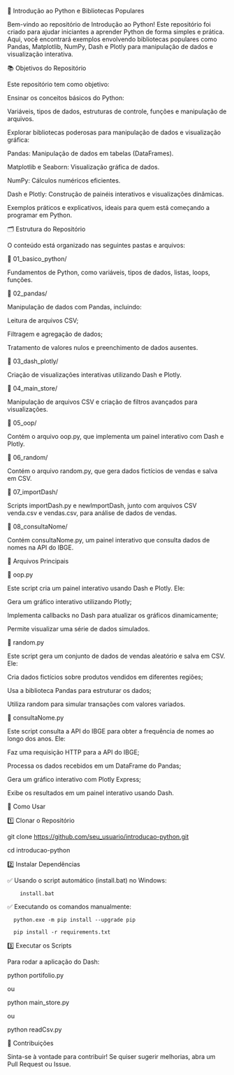 🐍 Introdução ao Python e Bibliotecas Populares

Bem-vindo ao repositório de Introdução ao Python! Este repositório foi criado para ajudar iniciantes a aprender Python de forma simples e prática. Aqui, você encontrará exemplos envolvendo bibliotecas populares como Pandas, Matplotlib, NumPy, Dash e Plotly para manipulação de dados e visualização interativa.

📚 Objetivos do Repositório

Este repositório tem como objetivo:

Ensinar os conceitos básicos do Python:

Variáveis, tipos de dados, estruturas de controle, funções e manipulação de arquivos.

Explorar bibliotecas poderosas para manipulação de dados e visualização gráfica:

Pandas: Manipulação de dados em tabelas (DataFrames).

Matplotlib e Seaborn: Visualização gráfica de dados.

NumPy: Cálculos numéricos eficientes.

Dash e Plotly: Construção de painéis interativos e visualizações dinâmicas.

Exemplos práticos e explicativos, ideais para quem está começando a programar em Python.

🗂️ Estrutura do Repositório

O conteúdo está organizado nas seguintes pastas e arquivos:

📌 01_basico_python/

Fundamentos de Python, como variáveis, tipos de dados, listas, loops, funções.

📌 02_pandas/

Manipulação de dados com Pandas, incluindo:

Leitura de arquivos CSV;

Filtragem e agregação de dados;

Tratamento de valores nulos e preenchimento de dados ausentes.

📌 03_dash_plotly/

Criação de visualizações interativas utilizando Dash e Plotly.

📌 04_main_store/

Manipulação de arquivos CSV e criação de filtros avançados para visualizações.

📌 05_oop/

Contém o arquivo oop.py, que implementa um painel interativo com Dash e Plotly.

📌 06_random/

Contém o arquivo random.py, que gera dados fictícios de vendas e salva em CSV.

📌 07_importDash/

Scripts importDash.py e newImportDash, junto com arquivos CSV venda.csv e vendas.csv, para análise de dados de vendas.

📌 08_consultaNome/

Contém consultaNome.py, um painel interativo que consulta dados de nomes na API do IBGE.

📄 Arquivos Principais

🔹 oop.py

Este script cria um painel interativo usando Dash e Plotly. Ele:

Gera um gráfico interativo utilizando Plotly;

Implementa callbacks no Dash para atualizar os gráficos dinamicamente;

Permite visualizar uma série de dados simulados.

🔹 random.py

Este script gera um conjunto de dados de vendas aleatório e salva em CSV. Ele:

Cria dados fictícios sobre produtos vendidos em diferentes regiões;

Usa a biblioteca Pandas para estruturar os dados;

Utiliza random para simular transações com valores variados.

🔹 consultaNome.py

Este script consulta a API do IBGE para obter a frequência de nomes ao longo dos anos. Ele:

Faz uma requisição HTTP para a API do IBGE;

Processa os dados recebidos em um DataFrame do Pandas;

Gera um gráfico interativo com Plotly Express;

Exibe os resultados em um painel interativo usando Dash.

🔧 Como Usar

1️⃣ Clonar o Repositório

git clone https://github.com/seu_usuario/introducao-python.git

cd introducao-python

2️⃣ Instalar Dependências

✅ Usando o script automático (install.bat) no Windows:

        install.bat

✅ Executando os comandos manualmente:

      python.exe -m pip install --upgrade pip

      pip install -r requirements.txt

3️⃣ Executar os Scripts

Para rodar a aplicação do Dash:

python portifolio.py

ou

python main_store.py

ou

python readCsv.py

🚀 Contribuições

Sinta-se à vontade para contribuir! Se quiser sugerir melhorias, abra um Pull Request ou Issue.

